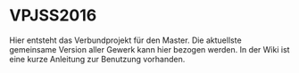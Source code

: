 # VPJSS2016

Hier entsteht das Verbundprojekt für den Master.
Die aktuellste gemeinsame Version aller Gewerk kann hier bezogen werden.
In der Wiki ist eine kurze Anleitung zur Benutzung vorhanden.
